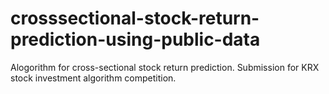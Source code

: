 # crosssectional-stock-return-prediction-using-public-data
Alogorithm for cross-sectional stock return prediction. Submission for KRX stock investment algorithm competition.
